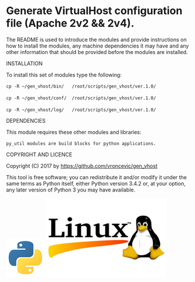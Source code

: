 Generate VirtualHost configuration file (Apache 2v2 && 2v4).
================================================================================

The README is used to introduce the modules and provide instructions on
how to install the modules, any machine dependencies it may have and any
other information that should be provided before the modules are installed.

INSTALLATION

To install this set of modules type the following:

	cp -R ~/gen_vhost/bin/   /root/scripts/gen_vhost/ver.1.0/

	cp -R ~/gen_vhost/conf/  /root/scripts/gen_vhost/ver.1.0/

	cp -R ~/gen_vhost/log/   /root/scripts/gen_vhost/ver.1.0/

DEPENDENCIES

This module requires these other modules and libraries:

	py_util modules are build blocks for python applications.

COPYRIGHT AND LICENCE

Copyright (C) 2017 by https://github.com/vroncevic/gen_vhost

This tool is free software; you can redistribute it and/or modify
it under the same terms as Python itself, either Python version 3.4.2 or,
at your option, any later version of Python 3 you may have available.

![alt tag](https://raw.githubusercontent.com/vroncevic/gen_vhost/master/python_logo.png)
![alt tag](https://raw.githubusercontent.com/vroncevic/gen_vhost/master/linux_logo.jpg)

